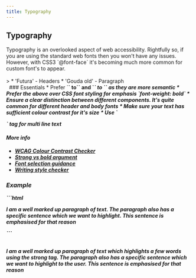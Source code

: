 ```yaml
---
title: Typography
---
```

## Typography
<div class="section-with-aside"><div>
Typography is an overlooked aspect of web accessibility. Rightfully so, if you are using the standard web fonts then you won't have any 
issues. However, with CSS3 `@font-face` it's becoming much more common for custom font's to appear. 
</div>&nbsp;
<aside>
> * 'Futura' - Headers
* 'Gouda old' - Paragraph
</aside>
</div>&nbsp;
### Essentials
* Prefer `<strong>` to`<b>` and `<em>` to `<i>` as they are more semantic
* Prefer the above over CSS font styling for emphasis `font-weight: bold`
* Ensure a clear distinction between different components. It's quite common for different header and body fonts
* Make sure your text has sufficient colour contrast for it's size
* Use `<p>` tag for multi line text

#### More info
* [WCAG Colour Contrast Checker](https://colour-contrast.github.io/)
* [Strong vs bold argument](http://accessibility.psu.edu/boldfacehtml/)
* [Font selection guidance](http://webaim.org/techniques/fonts/)
* [Writing style checker](http://www.hemingwayapp.com/)

### Example
<div class="section-with-aside"><div>
```html
<p>
  I am a well <strong>marked up</strong> paragraph of text. The 
  paragraph also has a specific sentence which we want to 
  highlight. <em>This sentence is emphasised for that reason</em>
</p>
```
</div>&nbsp;
<aside>
<p>I am a well <strong>marked up paragraph</strong> of text which 
  highlights a few words using the <strong>strong tag</strong>. 
  The paragraph also has a specific sentence which we want to 
  highlight to the user. <em>This sentence is emphasised for that 
  reason</em>
  </p>
</aside>
</div>&nbsp;


